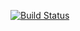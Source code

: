 [![Build Status](https://dev.azure.com/dhanush0706/DemoPipeline/_apis/build/status/sdhanush13.project?branchName=master)](https://dev.azure.com/dhanush0706/DemoPipeline/_build/latest?definitionId=14&branchName=master)
